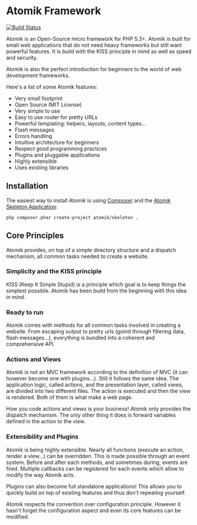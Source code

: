 # Atomik Framework

[![Build Status](https://travis-ci.org/maximebf/atomik.png?branch=master)](http://travis-ci.org/maximebf/atomik)

Atomik is an Open-Source micro framework for PHP 5.3+. Atomik is built for 
small web applications that do not need heavy frameworks but still want powerful 
features. It is build with the KISS principle in mind as well as speed and security. 

Atomik is also the perfect introduction for beginners to the world of web development frameworks.

Here's a list of some Atomik features:

 - Very small footprint
 - Open Source (MIT License)
 - Very simple to use
 - Easy to use router for pretty URLs
 - Powerful templating: helpers, layouts, content types...
 - Flash messages
 - Errors handling
 - Intuitive architecture for beginners
 - Respect good programming practices
 - Plugins and pluggable applications
 - Highly extensible
 - Uses existing libraries

## Installation

The easiest way to install Atomik is using [Composer](http://getcomposer.org/)
and the [Atomik Skeleton Application](https://github.com/maximebf/atomik-skeleton):

    php composer.phar create-project atomik/skeleton .

## Core Principles

Atomik provides, on top of a simple directory structure and a dispatch mechanism,
all common tasks needed to create a website.

### Simplicity and the KISS principle

KISS (Keep It Simple Stupid) is a principle which goal is to keep things the
simplest possible. Atomik has been build from the beginning with this idea in 
mind.

### Ready to run

Atomik comes with methods for all common tasks involved in creating a website. 
From escaping output to pretty urls (goind through filtering data, flash messages...),
everything is bundled into a coherent and comprehensive API.

### Actions and Views

Atomik is not an MVC framework according to the definition of MVC (it can 
however become one with plugins...). Still  it follows the same idea.
The application logic, called actions, and the presentation layer, called 
views, are divided into two different files. The action is executed
and then the view is rendered. Both of them is what make a web page.

How you code actions and views is your business! Atomik only provides the
dispatch mechanism. The only other thing it does is forward variables defined
in the action to the view.

### Extensibility and Plugins

Atomik is being highly extensible. Nearly
all functions (execute an action, render a view...) can be overridden. This
is made possible through an event system. Before and after each methods, 
and sometimes during, events are fired. Multiple callbacks can be registered for
each events which allow to modify the way Atomik acts.

Plugins can also become full standalone applications! This allows
you to quickly build on top of existing features and thus don't repeating yourself.

Atomik respects the convention over configuration principle. However it hasn't forget
the configuration aspect and even its core features can be modified.

